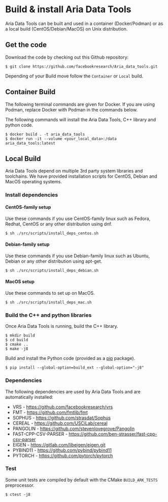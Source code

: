 
# Build & install Aria Data Tools

Aria Data Tools can be built and used in a container (Docker/Podman) or as a local build (CentOS/Debian/MacOS) on Unix distribution.

## Get the code

Download the code by checking out this Github repository:

```
$ git clone https://github.com/facebookresearch/Aria_data_tools.git
```

Depending of your Build move follow the `Container` or `Local` build.

## Container Build

The following terminal commands are given for Docker. If you are using Podman, replace Docker with Podman in the commands below.

The following commands will install the Aria Data Tools, C++ library and python code.

```
$ docker build . -t aria_data_tools
$ docker run -it --volume <your_local_data>:/data aria_data_tools:latest
```

## Local Build

Aria Data Tools depend on multiple 3rd party system libraries and toolchains.  We have provided installation scripts for CentOS, Debian and MacOS operating systems.

### Install dependencies

#### CentOS-family setup

Use these commands if you use CentOS-family linux such as Fedora, Redhat, CentOS or any other distribution using dnf.

```
$ sh ./src/scripts/install_deps_centos.sh
```

#### Debian-family setup

Use these commands if you use Debian-family linux  such as Ubuntu, Debian or any other distribution using apt-get.

```
$ sh ./src/scripts/install_deps_debian.sh
```

#### MacOS  setup

Use these commands to set up on MacOS.

```
$ sh ./src/scripts/install_deps_mac.sh
```

### Build the C++ and python libraries

Once Aria Data Tools is running, build the C++ library.

```
$ mkdir build
$ cd build
$ cmake ..
$ make -j8
```

Build and install the Python code (provided as a [pip](https://pypi.org/project/pip/) package).

```
$ pip install --global-option=build_ext --global-option="-j8"
```

### Dependencies

The following dependencies are used by Aria Data Tools and are automatically installed:

* VRS - https://github.com/facebookresearch/vrs
* FMT - https://github.com/fmtlib/fmt
* SOPHUS - https://github.com/strasdat/Sophus
* CEREAL - https://github.com/USCiLab/cereal
* PANGOLIN - https://github.com/stevenlovegrove/Pangolin
* FAST-CPP-CSV-PARSER - https://github.com/ben-strasser/fast-cpp-csv-parser
* EIGEN - https://gitlab.com/libeigen/eigen.git
* PYBIND11 - https://github.com/pybind/pybind11
* PYTORCH - https://github.com/pytorch/pytorch

### Test

Some unit tests are compiled by default with the CMake `BUILD_ARK_TESTS` preprocessor.

```
$ ctest -j8
```
